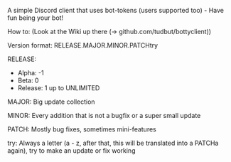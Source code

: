 A simple Discord client that uses bot-tokens (users supported too) - Have fun being your bot!

How to: (Look at the Wiki up there (-> github.com/tudbut/bottyclient))

Version format: RELEASE.MAJOR.MINOR.PATCHtry

RELEASE: 
- Alpha: -1
- Beta: 0
- Release: 1 up to UNLIMITED

MAJOR:
 Big update collection

MINOR:
 Every addition that is not a bugfix or a super small update

PATCH:
 Mostly bug fixes, sometimes mini-features

try:
 Always a letter (a - z, after that, this will be translated into a PATCHa again), try to make an update or fix working
